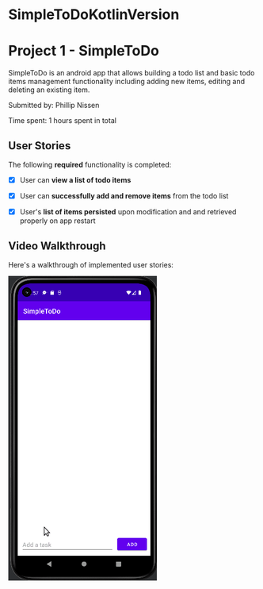 # SimpleToDoKotlinVersion

# Project 1 - SimpleToDo

SimpleToDo is an android app that allows building a todo list and basic todo items management functionality including adding new items, editing and deleting an existing item.

Submitted by: Phillip Nissen

Time spent: 1 hours spent in total

## User Stories

The following **required** functionality is completed:

* [X] User can **view a list of todo items**
* [X] User can **successfully add and remove items** from the todo list
* [X] User's **list of items persisted** upon modification and and retrieved properly on app restart


## Video Walkthrough

Here's a walkthrough of implemented user stories:

<img src='https://github.com/Strevia/SimpleToDo/blob/master/Peek%202022-09-13%2011-57.gif' />
